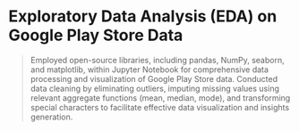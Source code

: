 # Exploratory Data Analysis (EDA) on Google Play Store Data

> Employed open-source libraries, including pandas, NumPy, seaborn, and matplotlib, within Jupyter Notebook for comprehensive data processing and visualization of Google Play Store data. 
> Conducted data cleaning by eliminating outliers, imputing missing values using relevant aggregate functions (mean, median, mode), and transforming special characters to facilitate effective data visualization and insights generation.


